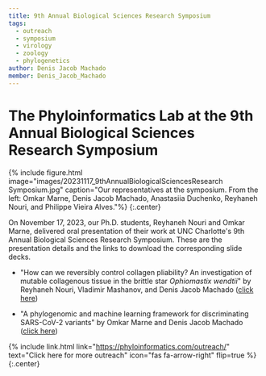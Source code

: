 ```yaml
---
title: 9th Annual Biological Sciences Research Symposium
tags:
  - outreach
  - symposium
  - virology
  - zoology
  - phylogenetics
author: Denis Jacob Machado
member: Denis_Jacob_Machado
---
```


# The Phyloinformatics Lab at the 9th Annual Biological Sciences Research Symposium

{% include figure.html image="images/20231117_9thAnnualBiologicalSciencesResearch Symposium.jpg" caption="Our representatives at the symposium. From the left: Omkar Marne, Denis Jacob Machado, Anastasiia Duchenko, Reyhaneh Nouri, and Philippe Vieira Alves."%}
{:.center}

On November 17, 2023, our Ph.D. students, Reyhaneh Nouri and Omkar Marne, delivered oral presentation of their work at UNC Charlotte's 9th Annual Biological Sciences Research Symposium. These are the presentation details and the links to download the corresponding slide decks.

- "How can we reversibly control collagen pliability? An investigation of mutable collagenous tissue in the brittle star _Ophiomastix wendtii_" by Reyhaneh Nouri, Vladimir Mashanov, and Denis Jacob Machado ([click here](https://drive.google.com/file/d/1-d1JfO4zFEQLy4NuQtg0KcZv2eil4b2e/view?usp=drive_link))

- "A phylogenomic and machine learning framework for discriminating SARS-CoV-2 variants" by Omkar Marne and Denis Jacob Machado ([click here](https://drive.google.com/file/d/1FFZ8n4IukBM76pd1lAz9oj8oMEo8_vOH/view?usp=drive_link))

{% include link.html link="https://phyloinformatics.com/outreach/" text="Click here for more outreach" icon="fas fa-arrow-right" flip=true %}
{:.center}